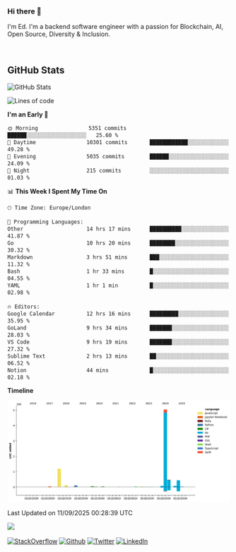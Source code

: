 ### Hi there 👋
 I'm Ed. I'm a backend software engineer with a passion for Blockchain, AI, Open Source, Diversity & Inclusion.

<br />

<h2>GitHub Stats</h2>
<p><img src="https://github-readme-stats.vercel.app/api?username=echarrod&amp;show_icons=true" alt="GitHub Stats"></p>

<!--START_SECTION:waka-->
![Lines of code](https://img.shields.io/badge/From%20Hello%20World%20I%27ve%20Written-7.7%20million%20lines%20of%20code-blue)

**I'm an Early 🐤** 

```text
🌞 Morning                5351 commits        ██████░░░░░░░░░░░░░░░░░░░   25.60 % 
🌆 Daytime                10301 commits       ████████████░░░░░░░░░░░░░   49.28 % 
🌃 Evening                5035 commits        ██████░░░░░░░░░░░░░░░░░░░   24.09 % 
🌙 Night                  215 commits         ░░░░░░░░░░░░░░░░░░░░░░░░░   01.03 % 
```


📊 **This Week I Spent My Time On** 

```text
🕑︎ Time Zone: Europe/London

💬 Programming Languages: 
Other                    14 hrs 17 mins      ██████████░░░░░░░░░░░░░░░   41.87 % 
Go                       10 hrs 20 mins      ████████░░░░░░░░░░░░░░░░░   30.32 % 
Markdown                 3 hrs 51 mins       ███░░░░░░░░░░░░░░░░░░░░░░   11.32 % 
Bash                     1 hr 33 mins        █░░░░░░░░░░░░░░░░░░░░░░░░   04.55 % 
YAML                     1 hr 1 min          █░░░░░░░░░░░░░░░░░░░░░░░░   02.98 % 

🔥 Editors: 
Google Calendar          12 hrs 16 mins      █████████░░░░░░░░░░░░░░░░   35.95 % 
GoLand                   9 hrs 34 mins       ███████░░░░░░░░░░░░░░░░░░   28.03 % 
VS Code                  9 hrs 19 mins       ███████░░░░░░░░░░░░░░░░░░   27.32 % 
Sublime Text             2 hrs 13 mins       ██░░░░░░░░░░░░░░░░░░░░░░░   06.52 % 
Notion                   44 mins             █░░░░░░░░░░░░░░░░░░░░░░░░   02.18 % 
```

**Timeline**

![Lines of Code chart](https://raw.githubusercontent.com/echarrod/echarrod/main/assets/bar_graph.png)


 Last Updated on 11/09/2025 00:28:39 UTC
<!--END_SECTION:waka-->

![](https://komarev.com/ghpvc/?username=echarrod)

<p>
<a href="https://stackoverflow.com/users/1014632/ech" target="_blank"><img alt="StackOverflow" src="https://img.shields.io/badge/-Stackoverflow-FE7A16?style=for-the-badge&logo=stack-overflow&logoColor=white" /></a> 
<a href="https://github.com/echarrod" target="_blank"><img alt="Github" src="https://img.shields.io/badge/GitHub-%2312100E.svg?&style=for-the-badge&logo=Github&logoColor=white" /></a> 
<a href="https://twitter.com/e_harrod" target="_blank"><img alt="Twitter" src="https://img.shields.io/badge/twitter-%231DA1F2.svg?&style=for-the-badge&logo=twitter&logoColor=white" /></a> 
<a href="https://www.linkedin.com/in/ed-harrod" target="_blank"><img alt="LinkedIn" src="https://img.shields.io/badge/linkedin-%230077B5.svg?&style=for-the-badge&logo=linkedin&logoColor=white" /></a>
